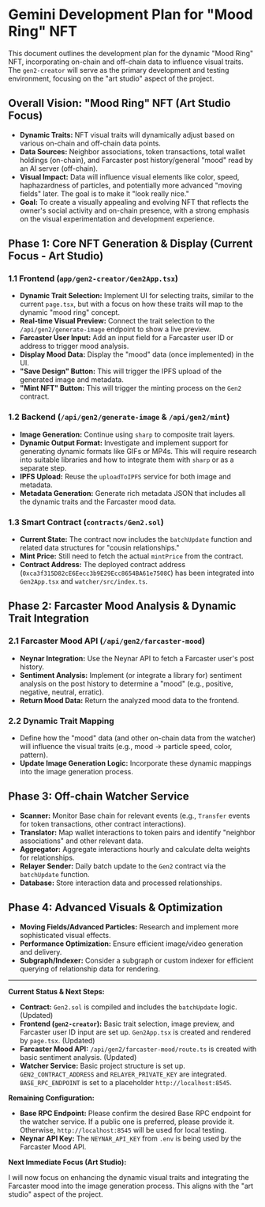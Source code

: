 # Gemini Development Plan for "Mood Ring" NFT

This document outlines the development plan for the dynamic "Mood Ring" NFT, incorporating on-chain and off-chain data to influence visual traits. The `gen2-creator` will serve as the primary development and testing environment, focusing on the "art studio" aspect of the project.

## Overall Vision: "Mood Ring" NFT (Art Studio Focus)

*   **Dynamic Traits:** NFT visual traits will dynamically adjust based on various on-chain and off-chain data points.
*   **Data Sources:** Neighbor associations, token transactions, total wallet holdings (on-chain), and Farcaster post history/general "mood" read by an AI server (off-chain).
*   **Visual Impact:** Data will influence visual elements like color, speed, haphazardness of particles, and potentially more advanced "moving fields" later. The goal is to make it "look really nice."
*   **Goal:** To create a visually appealing and evolving NFT that reflects the owner's social activity and on-chain presence, with a strong emphasis on the visual experimentation and development experience.

## Phase 1: Core NFT Generation & Display (Current Focus - Art Studio)

### 1.1 Frontend (`app/gen2-creator/Gen2App.tsx`)

*   **Dynamic Trait Selection:** Implement UI for selecting traits, similar to the current `page.tsx`, but with a focus on how these traits will map to the dynamic "mood ring" concept.
*   **Real-time Visual Preview:** Connect the trait selection to the `/api/gen2/generate-image` endpoint to show a live preview.
*   **Farcaster User Input:** Add an input field for a Farcaster user ID or address to trigger mood analysis.
*   **Display Mood Data:** Display the "mood" data (once implemented) in the UI.
*   **"Save Design" Button:** This will trigger the IPFS upload of the generated image and metadata.
*   **"Mint NFT" Button:** This will trigger the minting process on the `Gen2` contract.

### 1.2 Backend (`/api/gen2/generate-image` & `/api/gen2/mint`)

*   **Image Generation:** Continue using `sharp` to composite trait layers.
*   **Dynamic Output Format:** Investigate and implement support for generating dynamic formats like GIFs or MP4s. This will require research into suitable libraries and how to integrate them with `sharp` or as a separate step.
*   **IPFS Upload:** Reuse the `uploadToIPFS` service for both image and metadata.
*   **Metadata Generation:** Generate rich metadata JSON that includes all the dynamic traits and the Farcaster mood data.

### 1.3 Smart Contract (`contracts/Gen2.sol`)

*   **Current State:** The contract now includes the `batchUpdate` function and related data structures for "cousin relationships."
*   **Mint Price:** Still need to fetch the actual `mintPrice` from the contract.
*   **Contract Address:** The deployed contract address (`0xca3f315D82cE6Eecc3b9E29Ecc8654BA61e7508C`) has been integrated into `Gen2App.tsx` and `watcher/src/index.ts`.

## Phase 2: Farcaster Mood Analysis & Dynamic Trait Integration

### 2.1 Farcaster Mood API (`/api/gen2/farcaster-mood`)

*   **Neynar Integration:** Use the Neynar API to fetch a Farcaster user's post history.
*   **Sentiment Analysis:** Implement (or integrate a library for) sentiment analysis on the post history to determine a "mood" (e.g., positive, negative, neutral, erratic).
*   **Return Mood Data:** Return the analyzed mood data to the frontend.

### 2.2 Dynamic Trait Mapping

*   Define how the "mood" data (and other on-chain data from the watcher) will influence the visual traits (e.g., mood -> particle speed, color, pattern).
*   **Update Image Generation Logic:** Incorporate these dynamic mappings into the image generation process.

## Phase 3: Off-chain Watcher Service

*   **Scanner:** Monitor Base chain for relevant events (e.g., `Transfer` events for token transactions, other contract interactions).
*   **Translator:** Map wallet interactions to token pairs and identify "neighbor associations" and other relevant data.
*   **Aggregator:** Aggregate interactions hourly and calculate delta weights for relationships.
*   **Relayer Sender:** Daily batch update to the `Gen2` contract via the `batchUpdate` function.
*   **Database:** Store interaction data and processed relationships.

## Phase 4: Advanced Visuals & Optimization

*   **Moving Fields/Advanced Particles:** Research and implement more sophisticated visual effects.
*   **Performance Optimization:** Ensure efficient image/video generation and delivery.
*   **Subgraph/Indexer:** Consider a subgraph or custom indexer for efficient querying of relationship data for rendering.

---

**Current Status & Next Steps:**

*   **Contract:** `Gen2.sol` is compiled and includes the `batchUpdate` logic. (Updated)
*   **Frontend (`gen2-creator`):** Basic trait selection, image preview, and Farcaster user ID input are set up. `Gen2App.tsx` is created and rendered by `page.tsx`. (Updated)
*   **Farcaster Mood API:** `/api/gen2/farcaster-mood/route.ts` is created with basic sentiment analysis. (Updated)
*   **Watcher Service:** Basic project structure is set up. `GEN2_CONTRACT_ADDRESS` and `RELAYER_PRIVATE_KEY` are integrated. `BASE_RPC_ENDPOINT` is set to a placeholder `http://localhost:8545`.

**Remaining Configuration:**

*   **Base RPC Endpoint:** Please confirm the desired Base RPC endpoint for the watcher service. If a public one is preferred, please provide it. Otherwise, `http://localhost:8545` will be used for local testing.
*   **Neynar API Key:** The `NEYNAR_API_KEY` from `.env` is being used by the Farcaster Mood API.

**Next Immediate Focus (Art Studio):**

I will now focus on enhancing the dynamic visual traits and integrating the Farcaster mood into the image generation process. This aligns with the "art studio" aspect of the project.
